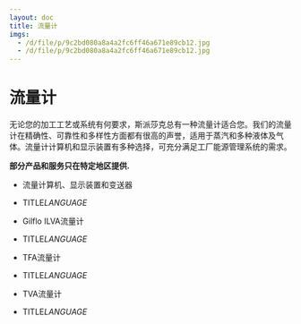 ```yaml
---
layout: doc
title: 流量计
imgs:
  - /d/file/p/9c2bd080a8a4a2fc6ff46a671e89cb12.jpg
  - /d/file/p/9c2bd080a8a4a2fc6ff46a671e89cb12.jpg
---
```


# 流量计

无论您的加工工艺或系统有何要求，斯派莎克总有一种流量计适合您。我们的流量计在精确性、可靠性和多样性方面都有很高的声誉，适用于蒸汽和多种液体及气体。流量计计算机和显示装置有多种选择，可充分满足工厂能源管理系统的需求。

**部分产品和服务只在特定地区提供.**

- 流量计算机、显示装置和变送器

- TITLE*LANGUAGE*

- Gilflo ILVA流量计

- TITLE*LANGUAGE*

- TFA流量计

- TITLE*LANGUAGE*

- TVA流量计

- TITLE*LANGUAGE*
